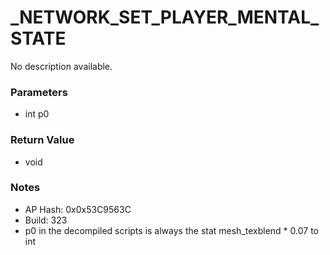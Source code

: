 # _NETWORK_SET_PLAYER_MENTAL_STATE

No description available.

### Parameters
* int p0

### Return Value
* void

### Notes
* AP Hash: 0x0x53C9563C
* Build: 323
* p0 in the decompiled scripts is always the stat mesh_texblend * 0.07 to int

